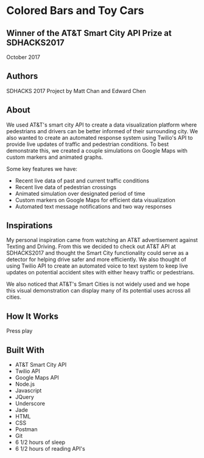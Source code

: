 # Colored Bars and Toy Cars

## Winner of the AT&T Smart City API Prize at SDHACKS2017
October 2017

## Authors
SDHACKS 2017 Project by Matt Chan and Edward Chen

## About
We used AT&T's smart city API to create a data visualization platform where pedestrians and drivers can be better informed of their surrounding city. We also wanted to create an automated response system using Twilio's API to provide live updates of traffic and pedestrian conditions. To best demonstrate this, we created a couple simulations on Google Maps with custom markers and animated graphs.

Some key features we have:
- Recent live data of past and current traffic conditions
- Recent live data of pedestrian crossings
- Animated simulation over designated period of time 
- Custom markers on Google Maps for efficient data visualization
- Automated text message notifications and two way responses

## Inspirations
My personal inspiration came from watching an AT&T advertisement against Texting and Driving. From this we decided to check out AT&T API at SDHACKS2017 and thought the Smart City functionality could serve as a detector for helping drive safer and more efficiently. We also thought of using Twilio API to create an automated voice to text system to keep live updates on potential accident sites with either heavy traffic or pedestrians. 

We also noticed that AT&T's Smart Cities is not widely used and we hope this visual demonstration can display many of its potential uses across all cities. 

## How It Works
Press play

## Built With
- AT&T Smart City API
- Twilio API
- Google Maps API
- Node.js
- Javascript
- JQuery
- Underscore
- Jade
- HTML
- CSS
- Postman
- Git
- 6 1/2 hours of sleep
- 6 1/2 hours of reading API's
